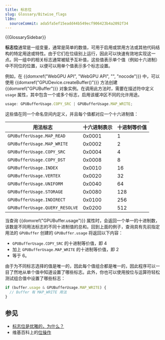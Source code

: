 ```yaml
---
title: 标志位
slug: Glossary/Bitwise_flags
l10n:
  sourceCommit: ada5fa5ef15eadd44b549ecf906423b4a2092f34
---
```


{{GlossarySidebar}}

**标志位**通常是一组变量，通常是简单的数值，可用于启用或禁用方法或其他代码结构的特定用途或特性。由于它们在位级别上运行，因此可以快速有效地实现这一点。同一组中的相关标志通常被赋予互补值，这些值表示单个值（例如十六进制）中不同位的位置，以便可以用单个值表示多个标志设置。

例如，在 {{domxref("WebGPU API", "WebGPU API", "", "nocode")}} 中，可以使用 {{domxref("GPUDevice.createBuffer()")}} 方法创建 {{domxref("GPUBuffer")}} 对象实例。在调用此方法时，需要在描述符中定义 `usage` 属性，其中包含一个或多个标志，启用该缓冲区不同的允许用途。

```js
usage: GPUBufferUsage.COPY_SRC | GPUBufferUsage.MAP_WRITE;
```

这些值在同一个命名空间内定义，并且每个值都对应一个十六进制值：

| 用法标志                       | 十六进制表示 | 十进制等价值 |
| ------------------------------ | ------------ | ------------ |
| `GPUBufferUsage.MAP_READ`      | 0x0001       | 1            |
| `GPUBufferUsage.MAP_WRITE`     | 0x0002       | 2            |
| `GPUBufferUsage.COPY_SRC`      | 0x0004       | 4            |
| `GPUBufferUsage.COPY_DST`      | 0x0008       | 8            |
| `GPUBufferUsage.INDEX`         | 0x0010       | 16           |
| `GPUBufferUsage.VERTEX`        | 0x0020       | 32           |
| `GPUBufferUsage.UNIFORM`       | 0x0040       | 64           |
| `GPUBufferUsage.STORAGE`       | 0x0080       | 128          |
| `GPUBufferUsage.INDIRECT`      | 0x0100       | 256          |
| `GPUBufferUsage.QUERY_RESOLVE` | 0x0200       | 512          |

当查询 {{domxref("GPUBuffer.usage")}} 属性时，会返回一个单一的十进制数，该数是不同用法标志的不同十进制值的总和。回到上面的例子，查询具有先前指定用法的 `GPUBuffer` 创建的 `GPUBuffer.usage` 将返回以下内容：

- `GPUBufferUsage.COPY_SRC` 的十进制等价值，即 4
- 加上 `GPUBufferUsage.MAP_WRITE` 的十进制等价值，即 2
- 等于 6。

由于为不同标志选择的值是唯一的，因此每个值组合都是唯一的，因此程序可以一目了然地从单个值中知道设置了哪些标志。此外，你也可以使用按位与运算符轻松测试组合值中设置了哪些标志：

```js
if (buffer.usage & GPUBufferUsage.MAP_WRITE) {
  // Buffer 有 MAP_WRITE 用法
}
```

## 参见

- [标志位是优雅的，为什么？](https://www.hendrik-erz.de/post/bitwise-flags-are-beautiful-and-heres-why)
- 维基百科上的[位操作](https://zh.wikipedia.org/wiki/位操作)
